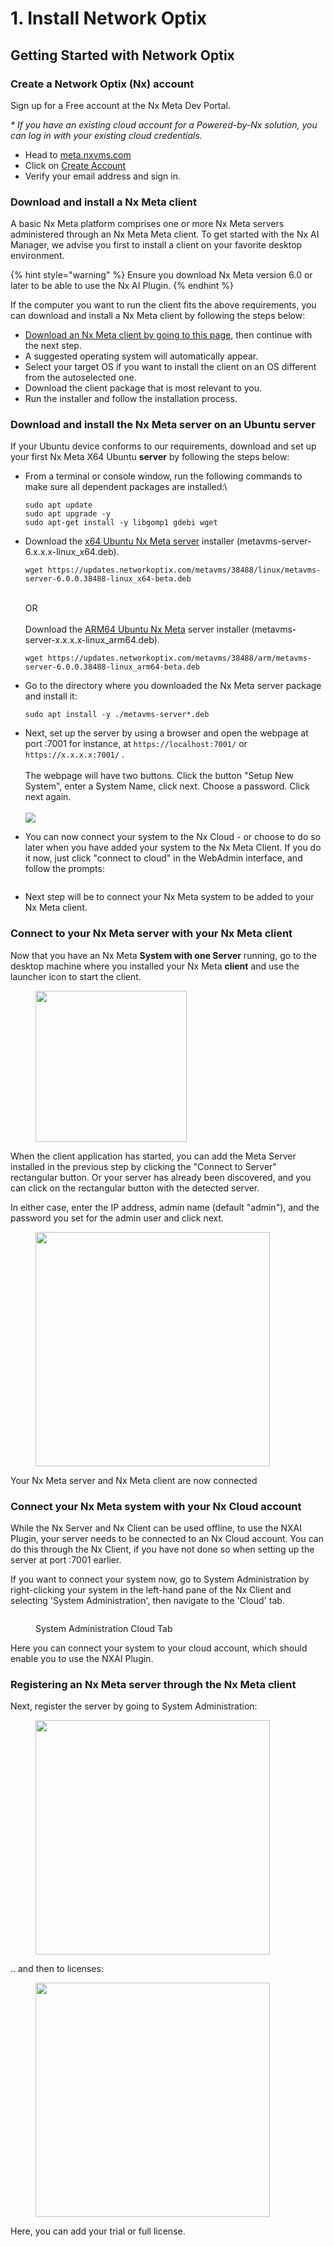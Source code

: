 # 1. Install Network Optix

## Getting Started with Network Optix

### Create a Network Optix (Nx) account

Sign up for a Free account at the Nx Meta Dev Portal.

_\* If you have an existing cloud account for a Powered-by-Nx solution, you can log in with your existing cloud credentials._

* Head to [meta.nxvms.com](https://meta.nxvms.com/?\_\_hstc=160140578.ea7aed13702903ff119fcdf2dd699ccd.1700391152756.1700486986707.1700657792908.5&\_\_hssc=160140578.1.1700657792908&\_\_hsfp=725704248)
* Click on [Create Account](https://meta.nxvms.com/register?\_\_hstc=160140578.ea7aed13702903ff119fcdf2dd699ccd.1700391152756.1700486986707.1700657792908.5&\_\_hssc=160140578.1.1700657792908&\_\_hsfp=725704248)
* Verify your email address and sign in.

### Download and install a Nx Meta client&#x20;

A basic Nx Meta platform comprises one or more Nx Meta servers administered through an Nx Meta Meta client. To get started with the Nx AI Manager, we advise you first to install a client on your favorite desktop environment.&#x20;

{% hint style="warning" %}
Ensure you download Nx Meta version 6.0 or later to be able to use the Nx AI Plugin.
{% endhint %}

If the computer you want to run the client fits the above requirements, you can download and install a Nx Meta client by following the steps below:

* [Download an Nx Meta client by going to this page](https://meta.nxvms.com/download/betas), then continue with the next step.
* A suggested operating system will automatically appear.
* Select your target OS if you want to install the client on an OS different from the autoselected one.
* Download the client package that is most relevant to you.
* Run the installer and follow the installation process.

### Download and install the Nx Meta server on an Ubuntu server

If your Ubuntu device conforms to our requirements, download and set up your first Nx Meta X64 Ubuntu **server** by following the steps below:

*   From a terminal or console window, run the following commands to make sure all dependent packages are installed:\


    ```
    sudo apt update
    sudo apt upgrade -y
    sudo apt-get install -y libgomp1 gdebi wget
    ```
*   Download the [x64 Ubuntu Nx Meta server](https://meta.nxvms.com/download/linux) installer (metavms-server-6.x.x.x-linux\_x64.deb).

    ```
    wget https://updates.networkoptix.com/metavms/38488/linux/metavms-server-6.0.0.38488-linux_x64-beta.deb
    ```

    \
    OR \
    \
    Download the [ARM64 Ubuntu Nx Meta](https://meta.nxvms.com/download/betas/arm) server installer (metavms-server-x.x.x.x-linux\_arm64.deb).

    ```
    wget https://updates.networkoptix.com/metavms/38488/arm/metavms-server-6.0.0.38488-linux_arm64-beta.deb
    ```


*   Go to the directory where you downloaded the Nx Meta server package and install it:

    ```
    sudo apt install -y ./metavms-server*.deb
    ```
* Next, set up the server by using a browser and open the webpage at port :7001 for instance, at `https://localhost:7001/` or  `https://x.x.x.x:7001/` . \
  \
  The webpage will have two buttons. Click the button "Setup New System", enter a System Name, click next. Choose a password. Click next again.\
  \
  ![](<../.gitbook/assets/image (87).png>)
* You can now connect your system to the Nx Cloud - or choose to do so later when you have added your system to the Nx Meta Client. If you do it now, just click "connect to cloud" in the WebAdmin interface, and follow the prompts:

<figure><img src="../.gitbook/assets/image (110).png" alt=""><figcaption></figcaption></figure>

* Next step will be to connect your Nx Meta system to be added to your Nx Meta client.&#x20;

### Connect to your Nx Meta server with your Nx Meta client

Now that you have an Nx Meta **System with one Server** running, go to the desktop machine where you installed your Nx Meta **client** and use the launcher icon to start the client.

<div align="left">

<figure><img src="../.gitbook/assets/image (86).png" alt="" width="242"><figcaption></figcaption></figure>

</div>

When the client application has started, you can add the Meta Server installed in the previous step by clicking the "Connect to Server" rectangular button. Or your server has already been discovered, and you can click on the rectangular button with the detected server.&#x20;

In either case, enter the IP address, admin name (default "admin"), and the password you set for the admin user and click next.

<div align="left">

<figure><img src="../.gitbook/assets/image (88).png" alt="" width="375"><figcaption></figcaption></figure>

</div>

Your Nx Meta server and Nx Meta client are now connected

### Connect your Nx Meta system with your Nx Cloud account

While the Nx Server and Nx Client can be used offline, to use the NXAI Plugin, your server needs to be connected to an Nx Cloud account. You can do this through the Nx Client, if you have not done so when  setting up the server at port :7001 earlier.

If you want to connect your system now, go to System Administration by right-clicking your system in the left-hand pane of the Nx Client and selecting 'System Administration', then navigate to the 'Cloud' tab.

<figure><img src="../.gitbook/assets/cloud_management.png" alt=""><figcaption><p>System Administration Cloud Tab</p></figcaption></figure>

Here you can connect your system to your cloud account, which should enable you to use the NXAI Plugin.

### Registering an Nx Meta server through the Nx Meta client

Next, register the server by going to System Administration:

<div align="left">

<figure><img src="../.gitbook/assets/image (69).png" alt="" width="375"><figcaption></figcaption></figure>

</div>

.. and then to licenses:

<div align="left">

<figure><img src="../.gitbook/assets/image (70).png" alt="" width="375"><figcaption></figcaption></figure>

</div>

Here, you can add your trial or full license.
